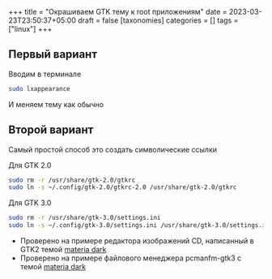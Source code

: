 +++
title = "Окрашиваем GTK тему к root приложениям"
date = 2023-03-23T23:50:37+05:00
draft = false
[taxonomies]
categories = []
tags = ["linux"]
+++
## Первый вариант
Вводим в терминале
```sh
sudo lxappearance
```
И меняем тему как обычно
## Второй вариант
Самый простой способ это создать символические ссылки

Для GTK 2.0
```sh
sudo rm -r /usr/share/gtk-2.0/gtkrc
sudo ln -s ~/.config/gtk-2.0/gtkrc-2.0 /usr/share/gtk-2.0/gtkrc
```

Для GTK 3.0
```sh
sudo rm -r /usr/share/gtk-3.0/settings.ini
sudo ln -s ~/.config/gtk-3.0/settings.ini /usr/share/gtk-3.0/settings.ini
```
* Проверено на примере редактора изображений CD, написанный в GTK2 темой [materia dark](https://archlinux.org/packages/community/any/materia-gtk-theme/)
* Проверено на примере файлового менеджера pcmanfm-gtk3 с темой [materia dark](https://archlinux.org/packages/community/any/materia-gtk-theme/)

